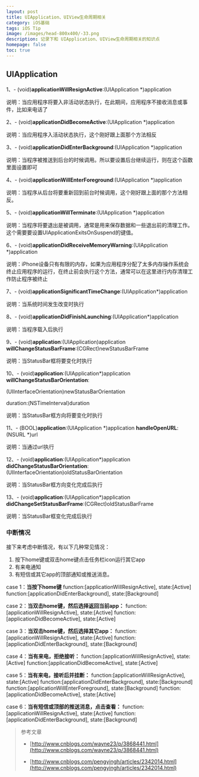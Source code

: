 ```yaml
---
layout: post
title: UIApplication、UIView生命周期相关
category: iOS基础
tags: iOS Tip
image: /images/head-800x400/-33.png
description: 记录下和 UIApplication、UIView生命周期相关的知识点
homepage: false
toc: true
---
```


## UIApplication

1、- (void)**applicationWillResignActive**:(UIApplication *)application

说明：当应用程序将要入非活动状态执行，在此期间，应用程序不接收消息或事件，比如来电话了

2、- (void)**applicationDidBecomeActive**:(UIApplication *)application

说明：当应用程序入活动状态执行，这个刚好跟上面那个方法相反

3、- (void)**applicationDidEnterBackground**:(UIApplication *)application

说明：当程序被推送到后台的时候调用。所以要设置后台继续运行，则在这个函数里面设置即可

4、- (void)**applicationWillEnterForeground**:(UIApplication *)application

说明：当程序从后台将要重新回到前台时候调用，这个刚好跟上面的那个方法相反。

5、- (void)**applicationWillTerminate**:(UIApplication *)application

说明：当程序将要退出是被调用，通常是用来保存数据和一些退出前的清理工作。这个需要要设置UIApplicationExitsOnSuspend的键值。

6、- (void)**applicationDidReceiveMemoryWarning**:(UIApplication *)application

说明：iPhone设备只有有限的内存，如果为应用程序分配了太多内存操作系统会终止应用程序的运行，在终止前会执行这个方法，通常可以在这里进行内存清理工作防止程序被终止

7、- (void)**applicationSignificantTimeChange**:(UIApplication*)application

说明：当系统时间发生改变时执行

8、- (void)**applicationDidFinishLaunching**:(UIApplication*)application

说明：当程序载入后执行

9、- (void)**application**:(UIApplication)application **willChangeStatusBarFrame**:(CGRect)newStatusBarFrame

说明：当StatusBar框将要变化时执行

10、- (void)**application**:(UIApplication*)application **willChangeStatusBarOrientation**:

(UIInterfaceOrientation)newStatusBarOrientation

duration:(NSTimeInterval)duration

说明：当StatusBar框方向将要变化时执行

11、- (BOOL)**application**:(UIApplication \*)application **handleOpenURL**:(NSURL \*)url

说明：当通过url执行

12、- (void)**application**:(UIApplication*)application **didChangeStatusBarOrientation**:(UIInterfaceOrientation)oldStatusBarOrientation

说明：当StatusBar框方向变化完成后执行

13、- (void)**application**:(UIApplication*)application **didChangeSetStatusBarFrame**:(CGRect)oldStatusBarFrame

说明：当StatusBar框变化完成后执行

### 中断情况

接下来考虑中断情况，有以下几种常见情况：

1. 按下home键或双击home键点击任务栏icon运行其它app
2. 有来电通知
3. 有短信或其它app的顶部通知或推送消息。

case 1：**当按下home键**
function:[applicationWillResignActive], state:[Active]
function:[applicationDidEnterBackground], state:[Background]

case 2：**当双击home键，然后选择返回当前app：**
function:[applicationWillResignActive], state:[Active]
function:[applicationDidBecomeActive], state:[Active]

case 3：**当双击home键，然后选择其它app：**
function:[applicationWillResignActive], state:[Active]
function:[applicationDidEnterBackground], state:[Background]

case 4：**当有来电，拒绝接听：**
function:[applicationWillResignActive], state:[Active]
function:[applicationDidBecomeActive], state:[Active]

case 5：**当有来电，接听后并挂断：**
function:[applicationWillResignActive], state:[Active]
function:[applicationDidEnterBackground], state:[Background]
function:[applicationWillEnterForeground], state:[Background]
function:[applicationDidBecomeActive], state:[Active]

case 6：**当有短信或顶部的推送消息，点击查看：**
function:[applicationWillResignActive], state:[Active]
function:[applicationDidEnterBackground], state:[Background]

> 参考文章
> 
> * [http://www.cnblogs.com/wayne23/p/3868441.html](http://www.cnblogs.com/wayne23/p/3868441.html)
> 
> * [http://www.cnblogs.com/pengyingh/articles/2342014.html](http://www.cnblogs.com/pengyingh/articles/2342014.html)



